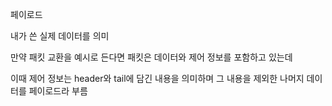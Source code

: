 페이로드

내가 쓴 실제 데이터를 의미

만약 패킷 교환을 예시로 든다면 패킷은 데이터와 제어 정보를 포함하고 있는데

이때 제어 정보는 header와 tail에 담긴 내용을 의미하며 그 내용을 제외한 나머지 데이터를 페이로드라 부름
